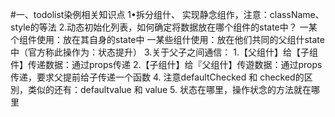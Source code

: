 #一、todolist染例相关知识点
1•拆分组什、 实现静念组作，注意：className、 style的等法
2.动态初始化列表，如何确定将数据放在哪个组件的state中？
一某个组件使用：放在其自身的state中
一某些组什使用：放在他们共同的父组什state中（官方称此操作为：状态提升）
3.关于父子之间通信：
1.【父组什】给【子组件】传递数据：通过props传递
2.【子组什】给『父组什】传遊数据：通过props传递，要求父提前给子传递一个函数
4. 注意defaultChecked 和 checked的区別，类似的还有：defaultvalue 和 value
5. 状态在哪里，操作状念的方法就在哪里